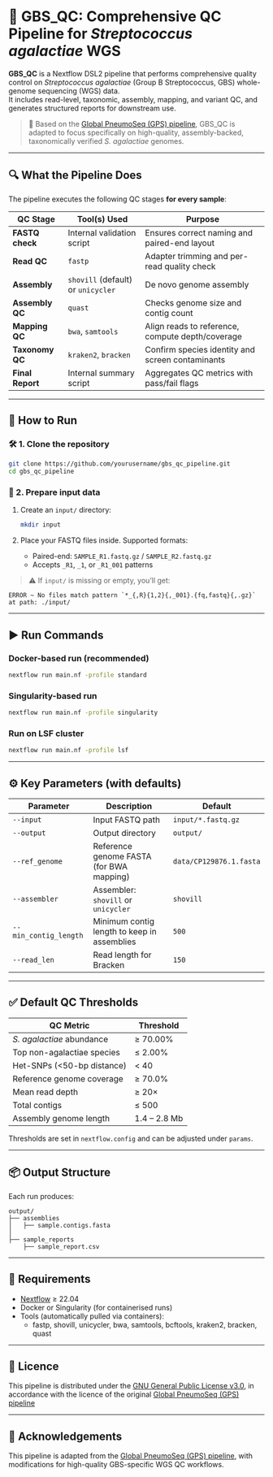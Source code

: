 # 🧬 GBS_QC: Comprehensive QC Pipeline for *Streptococcus agalactiae* WGS

**GBS_QC** is a Nextflow DSL2 pipeline that performs comprehensive quality control on *Streptococcus agalactiae* (Group B Streptococcus, GBS) whole-genome sequencing (WGS) data.  
It includes read-level, taxonomic, assembly, mapping, and variant QC, and generates structured reports for downstream use.

> 🔧 Based on the [Global PneumoSeq (GPS) pipeline](https://github.com/GlobalPneumoSeq/gps-pipeline), GBS_QC is adapted to focus specifically on high-quality, assembly-backed, taxonomically verified *S. agalactiae* genomes.

---

## 🔍 What the Pipeline Does

The pipeline executes the following QC stages **for every sample**:

| QC Stage         | Tool(s) Used                            | Purpose                                        |
|------------------|------------------------------------------|------------------------------------------------|
| **FASTQ check**  | Internal validation script               | Ensures correct naming and paired-end layout   |
| **Read QC**      | `fastp`                                  | Adapter trimming and per-read quality check    |
| **Assembly**     | `shovill` (default) or `unicycler`       | De novo genome assembly                        |
| **Assembly QC**  | `quast`                                  | Checks genome size and contig count          |
| **Mapping QC**   | `bwa`, `samtools`                        | Align reads to reference, compute depth/coverage|
| **Taxonomy QC**  | `kraken2`, `bracken`                     | Confirm species identity and screen contaminants|
| **Final Report** | Internal summary script                  | Aggregates QC metrics with pass/fail flags     |

---

## 🚀 How to Run

### 🛠️ 1. Clone the repository

```bash
git clone https://github.com/yourusername/gbs_qc_pipeline.git
cd gbs_qc_pipeline
```

### 📁 2. Prepare input data

1. Create an `input/` directory:
   ```bash
   mkdir input
   ```

2. Place your FASTQ files inside. Supported formats:
   - Paired-end: `SAMPLE_R1.fastq.gz` / `SAMPLE_R2.fastq.gz`
   - Accepts `_R1`, `_1`, or `_R1_001` patterns

> ⚠️ If `input/` is missing or empty, you’ll get:
```
ERROR ~ No files match pattern `*_{,R}{1,2}{,_001}.{fq,fastq}{,.gz}` at path: ./input/
```

---

## ▶️ Run Commands

### Docker-based run (recommended)

```bash
nextflow run main.nf -profile standard
```

### Singularity-based run

```bash
nextflow run main.nf -profile singularity
```

### Run on LSF cluster

```bash
nextflow run main.nf -profile lsf
```

---

## ⚙️ Key Parameters (with defaults)

| Parameter             | Description                                     | Default                          |
|------------------------|-------------------------------------------------|----------------------------------|
| `--input`             | Input FASTQ path                                | `input/*.fastq.gz`               |
| `--output`            | Output directory                                | `output/`                        |
| `--ref_genome`        | Reference genome FASTA (for BWA mapping)        | `data/CP129876.1.fasta`          |
| `--assembler`         | Assembler: `shovill` or `unicycler`             | `shovill`                        |
| `--min_contig_length` | Minimum contig length to keep in assemblies     | `500`                            |
| `--read_len`          | Read length for Bracken                         | `150`                            |


---

## ✅ Default QC Thresholds

| QC Metric                          | Threshold         |
|-----------------------------------|-------------------|
| *S. agalactiae* abundance         | ≥ 70.00%          |
| Top non-agalactiae species        | ≤ 2.00%           |
| Het-SNPs (<50-bp distance)        | < 40              |
| Reference genome coverage         | ≥ 70.0%           |
| Mean read depth                   | ≥ 20×             |
| Total contigs                     | ≤ 500             |
| Assembly genome length            | 1.4 – 2.8 Mb       |

Thresholds are set in `nextflow.config` and can be adjusted under `params`.

---

## 📦 Output Structure

Each run produces:

```
output/
├── assemblies
│   ├── sample.contigs.fasta
│  
├── sample_reports
    ├── sample_report.csv
```

---

## 🧱 Requirements

- [Nextflow](https://www.nextflow.io/) ≥ 22.04
- Docker or Singularity (for containerised runs)
- Tools (automatically pulled via containers):
  - fastp, shovill, unicycler, bwa, samtools, bcftools, kraken2, bracken, quast

---

## 📜 Licence

This pipeline is distributed under the [GNU General Public License v3.0](LICENSE),
in accordance with the licence of the original [Global PneumoSeq (GPS) pipeline](https://github.com/GlobalPneumoSeq/gps-pipeline)

---

## 🙏 Acknowledgements

This pipeline is adapted from the [Global PneumoSeq (GPS) pipeline](https://github.com/GlobalPneumoSeq/gps-pipeline), with modifications for high-quality GBS-specific WGS QC workflows.
